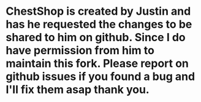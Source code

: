# ChestShop is created by Justin and has he requested the changes to be shared to him on github. Since I do have permission from him to maintain this fork. Please report on github issues if you found a bug and I'll fix them asap thank you. 